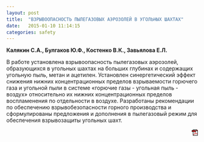 ```yaml
---
layout: post
title:  "ВЗРЫВООПАСНОСТЬ ПЫЛЕГАЗОВЫХ АЭРОЗОЛЕЙ В УГОЛЬНЫХ ШАХТАХ"
date:   2015-01-10 11:14:15
categories: safety
---
```


<strong>Калякин С.А., Булгаков Ю.Ф., Костенко В.К., Завьялова Е.Л.</strong>

В работе установлена взрывоопасность пылегазовых аэрозолей, образующихся в угольных шахтах на 
больших глубинах и содержащих угольную пыль, метан и ацетилен. Установлен синергетический эффект 
снижения нижних концентрационных пределов взрываемости горючего газа и угольной пыли в системе 
«горючие газы - угольная пыль - воздух» относительно их нижних концентрационных пределов воспламенения 
по отдельности в воздухе. Разработаны рекомендации по обеспечению взрывобезопасности горного 
производства и сформулированы предложения и дополнения в пылегазовый режим для обеспечения 
взрывозащиты угольных шахт.
<p align="right">
<a href="http://www.blastcraft.net/files/articles/safety13.pdf" target="_blank"><img src="/img/pdf.gif"></a>
</p>